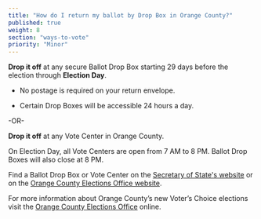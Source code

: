 ```yaml
---
title: "How do I return my ballot by Drop Box in Orange County?"
published: true
weight: 8
section: "ways-to-vote"
priority: "Minor"
---
```


**Drop it off** at any secure Ballot Drop Box starting 29 days before the election through **Election Day**.   

- No postage is required on your return envelope.  

- Certain Drop Boxes will be accessible 24 hours a day.        

-OR-

**Drop it off** at any Vote Center in Orange County.   

On Election Day, all Vote Centers are open from 7 AM to 8 PM. Ballot Drop Boxes will also close at 8 PM.  

Find a Ballot Drop Box or Vote Center on the [Secretary of State's website](https://caearlyvoting.sos.ca.gov/) or on the [Orange County Elections Office website](https://www.ocvote.com/voting/voting-and-dropoff-locations-by-election). 

For more information about Orange County’s new Voter’s Choice elections visit the [Orange County Elections Office](https://www.ocvote.com/fileadmin/vc/about.html) online.  

